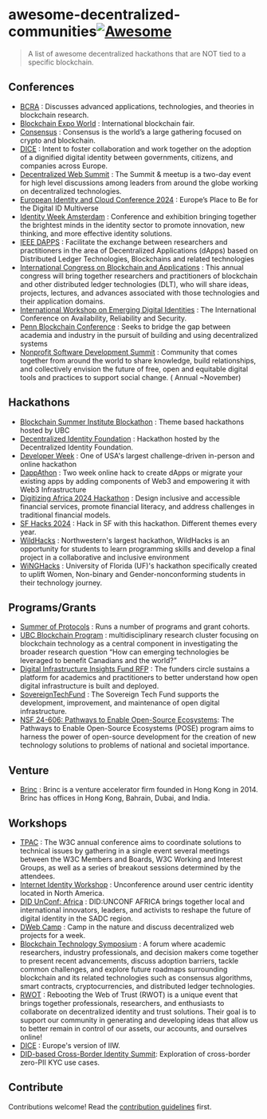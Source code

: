 # awesome-decentralized-communities[![Awesome](https://awesome.re/badge.svg)](https://awesome.re)

> A list of awesome decentralized hackathons that are NOT tied to a specific blockchain.

## Conferences

- [BCRA](https://conf.researchr.org/home/bcra-2024) : Discusses advanced
  applications, technologies, and theories in blockchain research.
- [Blockchain Expo World](https://blockchainexpoworld.com/en/) : International
  blockchain fair.
- [Consensus](https://consensus2024.coindesk.com/) : Consensus is the world’s a
  large gathering focused on crypto and blockchain.
- [DICE](https://diceurope.org/) : Intent to foster collaboration and work
  together on the adoption of a dignified digital identity between governments,
  citizens, and companies across Europe.
- [Decentralized Web Summit](https://indieweb.org/Decentralized_Web_Summit) :
  The Summit & meetup is a two-day event for high level discussions among
  leaders from around the globe working on decentralized technologies.
- [European Identity and Cloud Conference
2024](https://www.kuppingercole.com/events/eic2024) : Europe’s Place to Be for
the Digital ID Multiverse
- [Identity Week Amsterdam](https://www.terrapinn.com/exhibition/identity-week/index.stm) :  Conference and exhibition bringing together the brightest minds in the identity sector to promote innovation, new thinking, and more effective identity solutions.
- [IEEE DAPPS](https://ieeedapps.com/) : Facilitate the exchange between
  researchers and practitioners in the area of Decentralized Applications
  (dApps) based on Distributed Ledger Technologies, Blockchains and related
  technologies
- [International Congress on Blockchain and
  Applications](https://www.blockchain-congress.net/) : This annual congress
  will bring together researchers and practitioners of blockchain and other
  distributed ledger technologies (DLT), who will share ideas, projects,
  lectures, and advances associated with those technologies and their
  application domains.
- [International Workshop on Emerging Digital Identities](https://www.ares-conference.eu) : The International Conference on Availability, Reliability and Security.
- [Penn Blockchain Conference](https://www.pennblockchain.com/) : Seeks to
  bridge the gap between academia and industry in the pursuit of building and
  using decentralized systems
- [Nonprofit Software Development Summit](https://aspirationtech.org/events/devsummit24) : Community that comes together from around the world to share knowledge, build relationships, and collectively envision the future of free, open and equitable digital tools and practices to support social change. ( Annual ~November)

## Hackathons

- [Blockchain Summer Institute
  Blockathon](https://blockchain.ubc.ca/blockchain-summer-institute-blockathon-2023) :
  Theme based hackathons hosted by UBC
- [Decentralized Identity Foundation](https://difhackathon.devpost.com/) :
  Hackathon hosted by the Decentralized Identity Foundation.
- [Developer Week](https://developerweek-2024-hackathon.devpost.com/) : One of
  USA's largest challenge-driven in-person and online hackathon
- [DappAthon](https://dapp-a-thon.devpost.com/) : Two week online hack to create
  dApps or migrate your existing apps by adding components of Web3 and
  empowering it with Web3 Infrastructure
- [Digitizing Africa 2024 Hackathon](https://africadigitrans.com/hackathon/) :
  Design inclusive and accessible financial services, promote financial
  literacy, and address challenges in traditional financial models.
- [SF Hacks 2024](https://sfhacks.io/) : Hack in SF with this hackathon.
  Different themes every year.
- [WildHacks](https://www.wildhacks.net/) : Northwestern's largest hackathon,
  WildHacks is an opportunity for students to learn programming skills and
  develop a final project in a collaborative and inclusive environment
- [WiNGHacks](https://www.winghacks.com/) : University of Florida (UF)'s
  hackathon specifically created to uplift Women, Non-binary and
  Gender-nonconforming students in their technology journey.

## Programs/Grants

- [Summer of Protocols](https://summerofprotocols.com/) : Runs a number of
  programs and grant cohorts.
- [UBC Blockchain Program](https://blockchain.ubc.ca/) : multidisciplinary
  research cluster focusing on blockchain technology as a central component in
  investigating the broader research question “How can emerging technologies be
  leveraged to benefit Canadians and the world?”
- [Digital Infrastructure Insights Fund RFP](https://fordfoundation.forms.fm/2024-digital-infrastructure-insights-fund-rfp/forms/9861) : The funders circle sustains a platform for academics and practitioners to better understand how open digital infrastructure is built and deployed. 
- [SovereignTechFund](https://www.sovereigntechfund.de/) : The Sovereign Tech Fund supports the development, improvement, and maintenance of open digital infrastructure.
- [NSF 24-606: Pathways to Enable Open-Source Ecosystems](https://new.nsf.gov/funding/opportunities/pose-pathways-enable-open-source-ecosystems/nsf24-606/solicitation): The Pathways to Enable Open-Source Ecosystems (POSE) program aims to harness the power of open-source development for the creation of new technology solutions to problems of national and societal importance.
## Venture 

- [Brinc](https://www.brinc.io/) : Brinc is a venture accelerator firm founded
  in Hong Kong in 2014. Brinc has offices in Hong Kong, Bahrain, Dubai, and
  India.

## Workshops

- [TPAC](https://www.w3.org/news-events/w3c-tpac/) : The W3C annual conference aims to coordinate solutions to technical issues by gathering in a single event several meetings between the W3C Members and Boards, W3C Working and Interest Groups, as well as a series of breakout sessions determined by the attendees.
- [Internet Identity Workshop](https://internetidentityworkshop.com/) :
  Unconference around user centric identity located in North America.
- [DID UnConf: Africa](https://didunconf.africa/) : DID:UNCONF AFRICA brings together local and international innovators, leaders, and activists to reshape the future of digital identity in the SADC region.
- [DWeb Camp](https://dwebcamp.org/) : Camp in the nature and discuss
  decentralized web projects for a week. 
- [Blockchain Technology Symposium](https://bts23.encs.concordia.ca/) : A forum
  where academic researchers, industry professionals, and decision makers come
  together to present recent advancements, discuss adoption barriers, tackle
  common challenges, and explore future roadmaps surrounding blockchain and its
  related technologies such as consensus algorithms, smart contracts,
  cryptocurrencies, and distributed ledger technologies.
- [RWOT](https://www.weboftrust.info) : Rebooting the Web of Trust (RWOT) is a unique event that brings together professionals,
  researchers, and enthusiasts to collaborate on decentralized identity and trust solutions. Their goal is to support our community
  in generating and developing ideas that allow us to better remain in control of our assets, our accounts, and ourselves online!
- [DICE](https://diceurope.org/) : Europe's version of IIW. 
- [DID-based Cross-Border Identity Summit](https://www.eventbrite.hk/e/did-based-cross-border-identity-summit-hong-kong-tickets-1064080887579): Exploration of cross-border zero-PII KYC use cases.

## Contribute

Contributions welcome! Read the [contribution guidelines](contributing.md) first.
